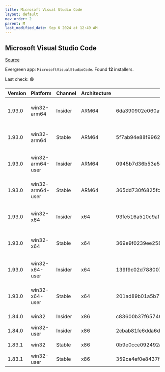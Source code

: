 ```yaml
---
title: Microsoft Visual Studio Code
layout: default
nav_order: 2
parent: M
last_modified_date: Sep 6 2024 at 12:49 AM
---
```


## Microsoft Visual Studio Code

[Source](https://code.visualstudio.com)

Evergreen app: `MicrosoftVisualStudioCode`. Found **12** installers.

Last check: 🟢

| Version | Platform         | Channel | Architecture | Sha256                                                           | URI                                                                                                                                                                                                                                                                                                            |
| ------- | ---------------- | ------- | ------------ | ---------------------------------------------------------------- | -------------------------------------------------------------------------------------------------------------------------------------------------------------------------------------------------------------------------------------------------------------------------------------------------------------- |
| 1.93.0  | win32-arm64      | Insider | ARM64        | 6da390902e060a03f05d7282151a91e9eced8019149cc55331d8413686edd8a0 | [https://vscode.download.prss.microsoft.com/dbazure/download/insider/4849ca9bdf9666755eb463db297b69e5385090e3/VSCodeSetup-arm64-1.93.0-insider.exe](https://vscode.download.prss.microsoft.com/dbazure/download/insider/4849ca9bdf9666755eb463db297b69e5385090e3/VSCodeSetup-arm64-1.93.0-insider.exe)         |
| 1.93.0  | win32-arm64      | Stable  | ARM64        | 5f7ab94e88f99620b3806b1365c1636bceb76346766de6fd70643902dc7f4353 | [https://vscode.download.prss.microsoft.com/dbazure/download/stable/4849ca9bdf9666755eb463db297b69e5385090e3/VSCodeSetup-arm64-1.93.0.exe](https://vscode.download.prss.microsoft.com/dbazure/download/stable/4849ca9bdf9666755eb463db297b69e5385090e3/VSCodeSetup-arm64-1.93.0.exe)                           |
| 1.93.0  | win32-arm64-user | Insider | ARM64        | 0945b7d36b53e56238e6f2839fcab1c0dab0d7c4cf8dd3dec1eddbeb1faa3ecc | [https://vscode.download.prss.microsoft.com/dbazure/download/insider/4849ca9bdf9666755eb463db297b69e5385090e3/VSCodeUserSetup-arm64-1.93.0-insider.exe](https://vscode.download.prss.microsoft.com/dbazure/download/insider/4849ca9bdf9666755eb463db297b69e5385090e3/VSCodeUserSetup-arm64-1.93.0-insider.exe) |
| 1.93.0  | win32-arm64-user | Stable  | ARM64        | 365dd730f6825fc047d6616dc0f1808349aa573dacbfb9e28455aee40b79466e | [https://vscode.download.prss.microsoft.com/dbazure/download/stable/4849ca9bdf9666755eb463db297b69e5385090e3/VSCodeUserSetup-arm64-1.93.0.exe](https://vscode.download.prss.microsoft.com/dbazure/download/stable/4849ca9bdf9666755eb463db297b69e5385090e3/VSCodeUserSetup-arm64-1.93.0.exe)                   |
| 1.93.0  | win32-x64        | Insider | x64          | 93fe516a510c9af5ece317ec0e5ac2ac1e4d4dc11c477d09c6e3c66105bba4a6 | [https://vscode.download.prss.microsoft.com/dbazure/download/insider/4849ca9bdf9666755eb463db297b69e5385090e3/VSCodeSetup-x64-1.93.0-insider.exe](https://vscode.download.prss.microsoft.com/dbazure/download/insider/4849ca9bdf9666755eb463db297b69e5385090e3/VSCodeSetup-x64-1.93.0-insider.exe)             |
| 1.93.0  | win32-x64        | Stable  | x64          | 369e9f0239ee25878c030c4e8afaf3b1b8684aef236ceb7a92cb7221eec86c4b | [https://vscode.download.prss.microsoft.com/dbazure/download/stable/4849ca9bdf9666755eb463db297b69e5385090e3/VSCodeSetup-x64-1.93.0.exe](https://vscode.download.prss.microsoft.com/dbazure/download/stable/4849ca9bdf9666755eb463db297b69e5385090e3/VSCodeSetup-x64-1.93.0.exe)                               |
| 1.93.0  | win32-x64-user   | Insider | x64          | 139f9c02d788007b204f93cdbebfb9d5826ee812be0e32239ee95c977501e87f | [https://vscode.download.prss.microsoft.com/dbazure/download/insider/4849ca9bdf9666755eb463db297b69e5385090e3/VSCodeUserSetup-x64-1.93.0-insider.exe](https://vscode.download.prss.microsoft.com/dbazure/download/insider/4849ca9bdf9666755eb463db297b69e5385090e3/VSCodeUserSetup-x64-1.93.0-insider.exe)     |
| 1.93.0  | win32-x64-user   | Stable  | x64          | 201ad89b01a5b779681d3a2eabf678a2b37a1e11c51b20d0a04919605d3afc3b | [https://vscode.download.prss.microsoft.com/dbazure/download/stable/4849ca9bdf9666755eb463db297b69e5385090e3/VSCodeUserSetup-x64-1.93.0.exe](https://vscode.download.prss.microsoft.com/dbazure/download/stable/4849ca9bdf9666755eb463db297b69e5385090e3/VSCodeUserSetup-x64-1.93.0.exe)                       |
| 1.84.0  | win32            | Insider | x86          | c83600b37f65749ea9e16496847bbfd967dece2472cee7d8011ae719e2633c18 | [https://az764295.vo.msecnd.net/insider/0c36b92c82064882a228487040187cfc13669c0f/VSCodeSetup-ia32-1.84.0-insider.exe](https://az764295.vo.msecnd.net/insider/0c36b92c82064882a228487040187cfc13669c0f/VSCodeSetup-ia32-1.84.0-insider.exe)                                                                     |
| 1.84.0  | win32-user       | Insider | x86          | 2cbab81fe6dda6dfb07751707107db95ba7afa0a6ada65a1df78a04eef0aadf5 | [https://az764295.vo.msecnd.net/insider/0c36b92c82064882a228487040187cfc13669c0f/VSCodeUserSetup-ia32-1.84.0-insider.exe](https://az764295.vo.msecnd.net/insider/0c36b92c82064882a228487040187cfc13669c0f/VSCodeUserSetup-ia32-1.84.0-insider.exe)                                                             |
| 1.83.1  | win32            | Stable  | x86          | 0b9e0cce092492a88cdaf12048e3630290944b051f3194c5ca3d6b7012f05e7f | [https://az764295.vo.msecnd.net/stable/a6606b6ca720bca780c2d3c9d4cc3966ff2eca12/VSCodeSetup-ia32-1.83.1.exe](https://az764295.vo.msecnd.net/stable/a6606b6ca720bca780c2d3c9d4cc3966ff2eca12/VSCodeSetup-ia32-1.83.1.exe)                                                                                       |
| 1.83.1  | win32-user       | Stable  | x86          | 359ca4ef0e8437f7e5183a97a9d79834463a3df88bb10c82c48cc2bd53b8a7e5 | [https://az764295.vo.msecnd.net/stable/a6606b6ca720bca780c2d3c9d4cc3966ff2eca12/VSCodeUserSetup-ia32-1.83.1.exe](https://az764295.vo.msecnd.net/stable/a6606b6ca720bca780c2d3c9d4cc3966ff2eca12/VSCodeUserSetup-ia32-1.83.1.exe)                                                                               |
